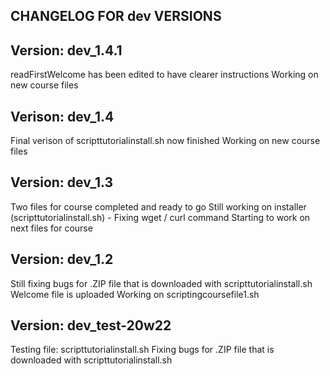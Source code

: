 CHANGELOG FOR dev VERSIONS
--------------------

Version: dev_1.4.1
-----
readFirstWelcome has been edited to have clearer instructions
Working on new course files

Verison: dev_1.4
-----
Final verison of scripttutorialinstall.sh now finished
Working on new course files

Version: dev_1.3
-----
Two files for course completed and ready to go
Still working on installer (scripttutorialinstall.sh) - Fixing wget / curl command
Starting to work on next files for course

Version: dev_1.2
-----
Still fixing bugs for .ZIP file that is downloaded with scripttutorialinstall.sh
Welcome file is uploaded
Working on scriptingcoursefile1.sh

Version: dev_test-20w22
-----
Testing file: scripttutorialinstall.sh
Fixing bugs for .ZIP file that is downloaded with scripttutorialinstall.sh
